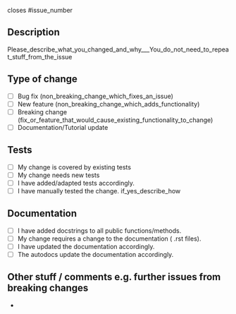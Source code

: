 closes #issue_number

## Description
Please_describe_what_you_changed_and_why___You_do_not_need_to_repeat_stuff_from_the_issue

## Type of change
- [ ] Bug fix (non_breaking_change_which_fixes_an_issue)
- [ ] New feature (non_breaking_change_which_adds_functionality)
- [ ] Breaking change (fix_or_feature_that_would_cause_existing_functionality_to_change)
- [ ] Documentation/Tutorial update

## Tests
- [ ] My change is covered by existing tests
- [ ] My change needs new tests
- [ ] I have added/adapted tests accordingly.
- [ ] I have manually tested the change. if_yes_describe_how

## Documentation
- [ ] I have added docstrings to all public functions/methods.
- [ ] My change requires a change to the documentation ( .rst files).
- [ ] I have updated the documentation accordingly.
- [ ] The autodocs update the documentation accordingly.

## Other stuff / comments e.g. further issues from breaking changes
- 

